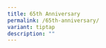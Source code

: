 ```yaml
---
title: 65th Anniversary
permalink: /65th-anniversary/
variant: tiptap
description: ""
---
```

<p></p>